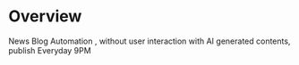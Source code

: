 # Overview

News Blog Automation , without user interaction with AI generated contents, publish Everyday 9PM
